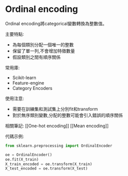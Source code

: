 ---
---

# Ordinal encoding

Ordinal encoding將categorical變數轉換為整數值。

主要特點:
- 為每個類別分配一個唯一的整數
- 保留了單一列,不會增加特徵數量
- 假設類別之間有順序關係

常用庫:
- Scikit-learn
- Feature-engine
- Category Encoders

使用注意:
- 需要在訓練集和測試集上分別fit和transform
- 對於無序類別變數,分配的整數可能會引入錯誤的順序關係

相關筆記:
[[One-hot encoding]]
[[Mean encoding]]

代碼示例:
```python
from sklearn.preprocessing import OrdinalEncoder

oe = OrdinalEncoder()
oe.fit(X_train)
X_train_encoded = oe.transform(X_train)
X_test_encoded = oe.transform(X_test)
```

